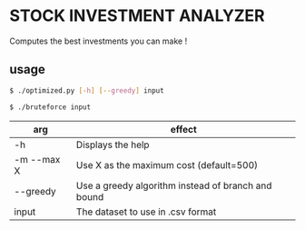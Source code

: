 # STOCK INVESTMENT ANALYZER

Computes the best investments you can make !

## usage

```bash
$ ./optimized.py [-h] [--greedy] input
```

```bash
$ ./bruteforce input
```

| arg        | effect|
|------------|-------|
| -h         | Displays the help |
| -m --max X | Use X as the maximum cost (default=500) |
| --greedy   | Use a greedy algorithm instead of branch and bound |
| input      | The dataset to use in .csv format |